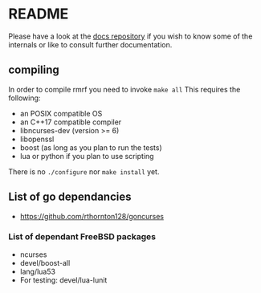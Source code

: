# README

Please have a look at the
[docs repository](https://git.chaotikum.org/ReadMailReallyFast/docs) if you wish
to know some of the internals or like to consult further documentation.

## compiling
 In order to compile rmrf you need to invoke
 <code>make all</code>
 This requires the following:
  * an POSIX compatible OS
  * an C++17 compatible compiler
  * libncurses-dev (version >= 6)
  * libopenssl
  * boost (as long as you plan to run the tests)
  * lua or python if you plan to use scripting

 There is no <code>./configure</code> nor <code>make install</code> yet.

## List of go dependancies
  * https://github.com/rthornton128/goncurses

### List of dependant FreeBSD packages
  * ncurses
  * devel/boost-all
  * lang/lua53
  * For testing: devel/lua-lunit


